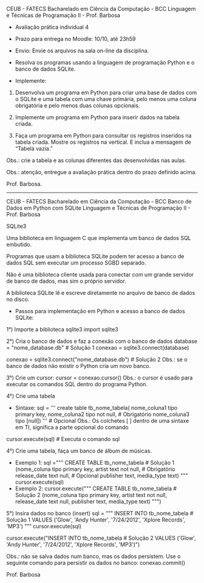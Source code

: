 CEUB - FATECS
Bacharelado em Ciência da Computação - BCC
Linguagem e Técnicas de Programação II - Prof. Barbosa


- Avaliação prática individual 4


- Prazo para entrega no Moodle: 10/10, até 23h59


- Envio:
Envie os arquivos na sala on-line da disciplina.


- Resolva os programas usando a linguagem de programação Python e o banco de dados SQLite.


- Implemente:

1. Desenvolva um programa em Python para criar uma base de dados com o SQLite e uma tabela com uma chave primária, pelo menos uma coluna obrigatória e pelo menos duas colunas opcionais.

2. Implemente um programa em Python para inserir dados na tabela criada.

3. Faça um programa em Python para consultar os registros inseridos na tabela criada. Mostre os registros na vertical. E inclua a mensagem de “Tabela vazia.”

Obs.: crie a tabela e as colunas diferentes das desenvolvidas nas aulas.



	
Obs.: atenção, entregue a avaliação prática dentro do prazo definido acima.

Prof. Barbosa.

------------------------------------------------------------------------------------------------------

CEUB - FATECS
Bacharelado em Ciência da Computação - BCC
Banco de Dados em Python com SQLite
Linguagem e Técnicas de Programação II - Prof. Barbosa

SQLite3

Uma biblioteca em linguagem C que implementa um banco de dados SQL embutido.

Programas que usam a biblioteca SQLite podem ter acesso a banco de dados SQL sem executar um processo SGBD separado.

Não é uma biblioteca cliente usada para conectar com um grande servidor de banco de dados, mas sim o próprio servidor.

A biblioteca SQLite lê e escreve diretamente no arquivo de banco de dados no disco.

- Passos para implementação em Python e acesso a banco de dados SQLite:

1°) Importe a biblioteca sqlite3
import sqlite3

2°) Cria o banco de dados e faz a conexão com o banco de dados
database = "nome_database.db"				# Solução 1
conexao = sqlite3.connect(database)

conexao = sqlite3.connect("nome_database.db")		# Solução 2
Obs.: se o banco de dados não existir o Python cria um novo banco.

3°) Crie um cursor:
cursor = conexao.cursor()
Obs.: o cursor é usado para executar os comandos SQL dentro do programa Python.

4°) Crie uma tabela
- Sintaxe:
sql = ''' create table tb_nome_tabela(
        nome_coluna1 tipo primary key,
        nome_coluna2 tipo not null,			# Obrigatório
        nome_coluna3 tipo [null]) '''			# Opcional
Obs.:
Os colchetes [ ] dentro de uma sintaxe em TI, significa a parte opcional do comando

cursor.execute(sql)                    			# Executa o comando sql

4°) Crie uma tabela, faça um banco de álbum de músicas.
- Exemplo 1:
sql =""" CREATE TABLE tb_nome_tabela			# Solução 1
                 	(nome_coluna tipo primary key, 
artist text not null, 		# Obrigatório
release_date text null, 	# Opcional
publisher text, 
media_type text)  """
cursor.execute(sql)
- Exemplo 2:
cursor.execute(""" CREATE TABLE tb_nome_tabela		# Solução 2
                 	(nome_coluna tipo primary key, 
artist text not null, 
release_date text null, 
publisher text, 
media_type text)  """)

5°) Insira dados no banco (insert)
sql = ””” INSERT INTO tb_nome_tabela 				# Solução 1
                VALUES ('Glow', 'Andy Hunter', '7/24/2012', 'Xplore Records', 'MP3') ”””
cursor.execute(sql)

cursor.execute("INSERT INTO tb_nome_tabela 			# Solução 2
VALUES ('Glow', 'Andy Hunter', '7/24/2012', 'Xplore Records', 'MP3')")

Obs.: não se salva dados num banco, mas os dados persistem. 
Use o seguinte comando para persistir os dados no banco:
conexao.commit()


Prof. Barbosa
